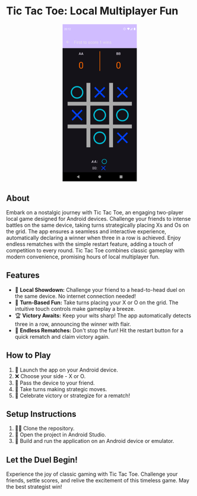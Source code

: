 # Tic Tac Toe: Local Multiplayer Fun

<p align="center">
    <img src="/Screenshots/gameplay.png" alt="Gameplay Screenshot" width="200"/>
</p>

## About
Embark on a nostalgic journey with Tic Tac Toe, an engaging two-player local game designed for Android devices. Challenge your friends to intense battles on the same device, taking turns strategically placing Xs and Os on the grid. The app ensures a seamless and interactive experience, automatically declaring a winner when three in a row is achieved. Enjoy endless rematches with the simple restart feature, adding a touch of competition to every round. Tic Tac Toe combines classic gameplay with modern convenience, promising hours of local multiplayer fun.

## Features
- 🌟 **Local Showdown:** Challenge your friend to a head-to-head duel on the same device. No internet connection needed!
- 🔄 **Turn-Based Fun:** Take turns placing your X or O on the grid. The intuitive touch controls make gameplay a breeze.
- 🏆 **Victory Awaits:** Keep your wits sharp! The app automatically detects three in a row, announcing the winner with flair.
- 🔁 **Endless Rematches:** Don't stop the fun! Hit the restart button for a quick rematch and claim victory again.

## How to Play
1. 🚀 Launch the app on your Android device.
2. ❌ Choose your side - X or O.
3. 🤝 Pass the device to your friend.
4. 🔄 Take turns making strategic moves.
5. 🎉 Celebrate victory or strategize for a rematch!

## Setup Instructions
1. 🧑‍💻 Clone the repository.
2. 🚀 Open the project in Android Studio.
3. 📲 Build and run the application on an Android device or emulator.


## Let the Duel Begin!
Experience the joy of classic gaming with Tic Tac Toe. Challenge your friends, settle scores, and relive the excitement of this timeless game. May the best strategist win!
